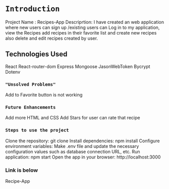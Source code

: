 # `Introduction `

Project Name : Recipes-App
Descriprtion:
I have created an web application where new users can sign up /existing users can Log in to my application,
view the Recipes add recipes in their favorite list and create new recipes also delete and edit recipes created by user.

## Technologies Used

React
React-router-dom
Express
Mongoose
JasonWebToken
Bycrypt
Dotenv

### `"Unsolved Problems"`

Add to Favorite button is not working </br>

### `Future Enhancements`

Add more HTML and CSS
Add Stars for user can rate that recipe

### `Steps to use the project`

Clone the repository: git clone Install dependencies: npm install Configure environment variables: Make .env file and update the necessary configuration values such as database connection URL, etc. Run application: npm start Open the app in your browser: http://localhost:3000

### Link is below

Recipe-App
